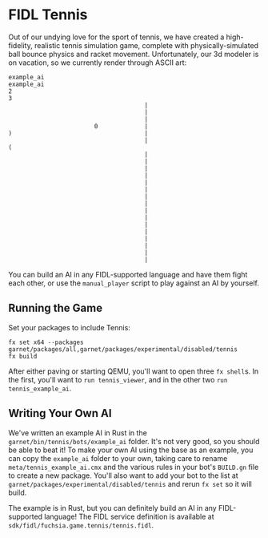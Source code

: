 # FIDL Tennis

Out of our undying love for the sport of tennis, we have created a
high-fidelity, realistic tennis simulation game, complete with
physically-simulated ball bounce physics and racket movement. Unfortunately, our
3d modeler is on vacation, so we currently render through ASCII art:

    example_ai                                                        example_ai
    2                                                                          3
                                          |
                                          |
                                          |
                            0             |
    )                                     |
                                          |                                    (
                                          |
                                          |
                                          |
                                          |
                                          |
                                          |
                                          |
                                          |
                                          |
                                          |
                                          |
                                          |
                                          |
                                          |
                                          |
                                          |

You can build an AI in any FIDL-supported language and have them fight each
other, or use the `manual_player` script to play against an AI by yourself.

## Running the Game

Set your packages to include Tennis:

```
fx set x64 --packages garnet/packages/all,garnet/packages/experimental/disabled/tennis
fx build
```

After either paving or starting QEMU, you'll want to open three `fx shell`s. In
the first, you'll want to `run tennis_viewer`, and in the other two `run
tennis_example_ai`.

## Writing Your Own AI

We've written an example AI in Rust in the `garnet/bin/tennis/bots/example_ai`
folder. It's not very good, so you should be able to beat it! To make your own
AI using the base as an example, you can copy the `example_ai` folder to your
own, taking care to rename `meta/tennis_example_ai.cmx` and the various rules in
your bot's `BUILD.gn` file to create a new package. You'll also want to add your
bot to the list at `garnet/packages/experimental/disabled/tennis` and rerun `fx set` so
it will build.

The example is in Rust, but you can definitely build an AI in any FIDL-supported
language! The FIDL service definition is available at
`sdk/fidl/fuchsia.game.tennis/tennis.fidl`.
